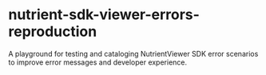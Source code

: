 # nutrient-sdk-viewer-errors-reproduction

A playground for testing and cataloging NutrientViewer SDK error scenarios to improve error messages and developer experience.
